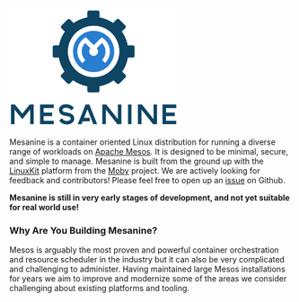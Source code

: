 <img width="300px" src="https://raw.githubusercontent.com/mesanine/www/master/mesanine/static/images/logo.png" alt="logo"/>

Mesanine is a container oriented Linux distribution for running a diverse range of workloads on [Apache Mesos](https://mesos.apache.org). It is designed to be minimal, secure, and simple to manage. Mesanine is built from the ground up with the [LinuxKit](https://github.com/linuxkit/linuxkit) platform from the [Moby](https://github.com/moby/tool) project. We are actively looking for feedback and contributors! Please feel free to open up an [issue](https://github.com/mesanine/mesanine/issues) on Github.

**Mesanine is still in very early stages of development, and not yet suitable for real world use!**


### Why Are You Building Mesanine?

Mesos is arguably the most proven and powerful container orchestration and resource scheduler in the industry 
but it can also be very complicated and challenging to administer. Having maintained large Mesos installations 
for years we aim to improve and modernize some of the areas we consider challenging about existing platforms
and tooling.
